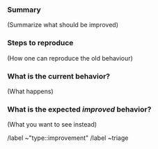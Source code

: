 ### Summary

(Summarize what should be improved)

### Steps to reproduce

(How one can reproduce the old behaviour)

### What is the current behavior?

(What happens)

### What is the expected _improved_ behavior?

(What you want to see instead)

/label ~"type::improvement"
/label ~triage

